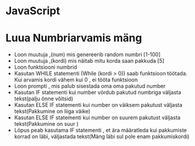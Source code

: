 # JavaScript
# Luua Numbriarvamis mäng
 - Loon muutuja ,(num) mis genereerib random numbri [1-100]
 - Loon muutuja ,(kordi) mis näitab mitu korda saan pakkuda [5]
 - Loon funktsiooni numbrid
 - Kasutan WHILE statementi (While (kordi > 0)) saab funktsioon töötada. Kui arvamis kordi vähem kui 0 , ei tööta funktsioon
 - Loon prompti , mis palub sisestada oma oma pakutud number
 - Kasutan IF statementi kui number võrdub pakutud numbriga väljasta tekst(palju õnne võitsid)
 - Kasutan ELSE IF statementi kui number on väiksem pakutust väljasta tekst(Pakkumine on liiga väike)
 - Kasutan ELSE IF statementi kui number on suurem pakutust väljasta tekst(Pakkumine on suur )
 - Lõpus peab kasutama IF statementi , et ära määratleda kui pakkumiste korrad on läbi, väljastada tekst(Mäng läbi sul pole enam pakkumiskordi)
